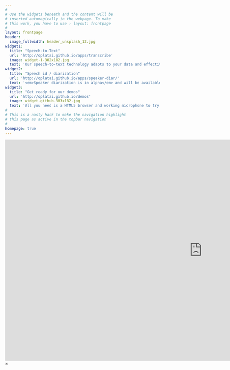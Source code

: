```yaml
---
#
# Use the widgets beneath and the content will be
# inserted automagically in the webpage. To make
# this work, you have to use › layout: frontpage
#
layout: frontpage
header:
  image_fullwidth: header_unsplash_12.jpg
widget1:
  title: "Speech-to-Text"
  url: 'http://oplatai.github.io/apps/transcribe'
  image: widget-1-302x182.jpg
  text: 'Our speech-to-text technology adapts to your data and effectively simplifies the task to your domain so it beats any other general speech-to-text system. <em>OplataiASR</em> offers you a fully functional speech-to-text easily **deployed in your enviroment**. We offer adaptation to down-stream application like **key-word search in audio**, **Displaying recorded audio for dictations** or **Integration into dialogue/chat systems**'
widget2:
  title: "Speech id / diarization"
  url: 'http://oplatai.github.io/apps/speaker-diar/'
  text: '<em>Speaker diarization is in alpha</em> and will be available soon!'
widget3:
  title: "Get ready for our demos"
  url: 'http://oplatai.github.io/demos'
  image: widget-github-303x182.jpg
  text: 'All you need is a HTML5 browser and working microphone to try out our technology.'
#
# This is a nasty hack to make the navigation highlight
# this page as active in the topbar navigation
#
homepage: true
---
```


<div id="videoModal" class="reveal-modal large" data-reveal="">
  <div class="flex-video widescreen vimeo" style="display: block;">
    <iframe width="1280" height="720" src="https://www.youtube.com/embed/3b5zCFSmVvU" frameborder="0" allowfullscreen></iframe>
  </div>
  <a class="close-reveal-modal">&#215;</a>
</div>
